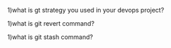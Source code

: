 1)what is gt strategy you used in your devops project?

1)what is git revert command?

1)what is git stash command?